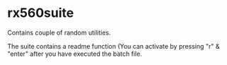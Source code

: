 # rx560suite
Contains couple of random utilities.

The suite contains a readme function 
(You can activate by pressing "r" & "enter" after you have executed the batch file.
